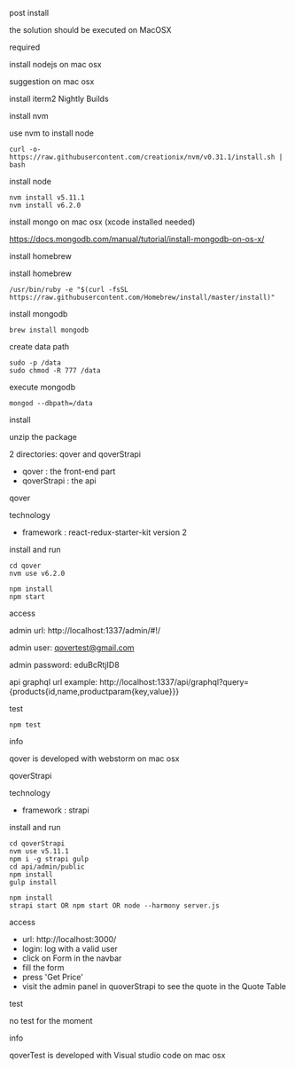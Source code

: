 post install

the solution should be executed on MacOSX

required

install nodejs on mac osx

suggestion on mac osx

install iterm2 Nightly Builds

install nvm

use nvm to install node

    curl -o- https://raw.githubusercontent.com/creationix/nvm/v0.31.1/install.sh | bash

install node

    nvm install v5.11.1
    nvm install v6.2.0

install mongo on mac osx (xcode installed needed)

https://docs.mongodb.com/manual/tutorial/install-mongodb-on-os-x/

install homebrew

install homebrew

    /usr/bin/ruby -e "$(curl -fsSL https://raw.githubusercontent.com/Homebrew/install/master/install)"

install mongodb

    brew install mongodb

create data path

    sudo -p /data
    sudo chmod -R 777 /data

execute mongodb

    mongod --dbpath=/data

install

unzip the package

2 directories: qover and qoverStrapi

- qover : the front-end part
- qoverStrapi : the api

qover

technology

- framework : react-redux-starter-kit version 2

install and run

    cd qover
    nvm use v6.2.0

    npm install
    npm start

access

admin url: http://localhost:1337/admin/#!/

admin user: qovertest@gmail.com

admin password: eduBcRtjID8

api graphql url example: http://localhost:1337/api/graphql?query={products{id,name,productparam{key,value}}}

test

    npm test

info

qover is developed with webstorm on mac osx

qoverStrapi

technology

- framework : strapi

install and run

    cd qoverStrapi
    nvm use v5.11.1
    npm i -g strapi gulp
    cd api/admin/public
    npm install
    gulp install

    npm install
    strapi start OR npm start OR node --harmony server.js

access

- url: http://localhost:3000/
- login: log with a valid user
- click on Form in the navbar
- fill the form
- press 'Get Price'
- visit the admin panel in quoverStrapi to see the quote in the Quote Table

test

no test for the moment

info

qoverTest is developed with Visual studio code on mac osx
